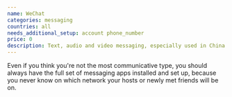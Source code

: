 ```yaml
---
name: WeChat
categories: messaging
countries: all
needs_additional_setup: account phone_number
price: 0
description: Text, audio and video messaging, especially used in China and Eastern countries.
---
```


Even if you think you're not the most communicative type, you should always have the full set of messaging apps installed and set up, because you never know on which network your hosts or newly met friends will be on.
